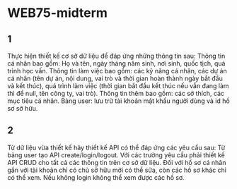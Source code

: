 # WEB75-midterm
## 1
Thực hiện thiết kế cơ sở dữ liệu để đáp ứng những thông tin sau:
Thông tin cá nhân bao gồm: Họ và tên, ngày tháng năm sinh, nơi sinh, quốc tịch, quá trình học vấn.
Thông tin làm việc bao gồm: các kỹ năng cá nhân, các dự án cá nhân (tên dự án, nội dung, vai trò và thời gian hoàn thành ngày bắt đầu và kết thúc), quá trình làm việc (thời gian bắt đầu kết thúc nếu vẫn đang làm thì để null, tên công ty, vai trò).
Thông tin thêm bao gồm: các sở thích, các mục tiêu cá nhân.
Bảng user: lưu trữ tài khoản mật khẩu người dùng và id hồ sơ sở hữu.

## 2
Từ dữ liệu vừa thiết kế hãy thiết kế API có thể đáp ứng các yêu cầu sau:
Từ bảng user tạo API create/login/logout.
Với các trường yêu cầu phải thiết kế API CRUD cho tất cả các thông tin trên cơ sở dữ liệu.
Đối với hồ sơ cá nhân gắn với tài khoản chỉ có chủ sở hữu mới có thể sửa, còn các hồ sơ khác chỉ có thể xem. Nếu không login không thể xem được các hồ sơ.


